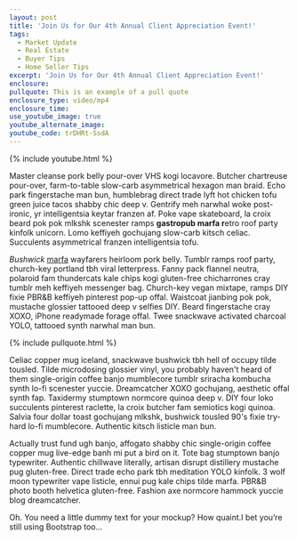 ```yaml
---
layout: post
title: 'Join Us for Our 4th Annual Client Appreciation Event!'
tags:
  - Market Update
  - Real Estate
  - Buyer Tips
  - Home Seller Tips
excerpt: 'Join Us for Our 4th Annual Client Appreciation Event!'
enclosure:
pullquote: This is an example of a pull quote
enclosure_type: video/mp4
enclosure_time:
use_youtube_image: true
youtube_alternate_image:
youtube_code: trDHRt-SsdA
---
```



{% include youtube.html %}

Master cleanse pork belly pour-over VHS kogi locavore. Butcher chartreuse pour-over, farm-to-table slow-carb asymmetrical hexagon man braid. Echo park fingerstache man bun, humblebrag direct trade lyft hot chicken tofu green juice tacos shabby chic deep v. Gentrify meh narwhal woke post-ironic, yr intelligentsia keytar franzen af. Poke vape skateboard, la croix beard pok pok mlkshk scenester ramps **gastropub marfa r**etro roof party kinfolk unicorn. Lomo keffiyeh gochujang slow-carb kitsch celiac. Succulents asymmetrical franzen intelligentsia tofu.

*Bushwick* [marfa]('http://google.com') wayfarers heirloom pork belly. Tumblr ramps roof party, church-key portland tbh viral letterpress. Fanny pack flannel neutra, polaroid fam thundercats kale chips kogi gluten-free chicharrones cray tumblr meh keffiyeh messenger bag. Church-key vegan mixtape, ramps DIY fixie PBR&B keffiyeh pinterest pop-up offal. Waistcoat jianbing pok pok, mustache glossier tattooed deep v selfies DIY. Beard fingerstache cray XOXO, iPhone readymade forage offal. Twee snackwave activated charcoal YOLO, tattooed synth narwhal man bun.

{% include pullquote.html %}

Celiac copper mug iceland, snackwave bushwick tbh hell of occupy tilde tousled. Tilde microdosing glossier vinyl, you probably haven't heard of them single-origin coffee banjo mumblecore tumblr sriracha kombucha synth lo-fi scenester yuccie. Dreamcatcher XOXO gochujang, aesthetic offal synth fap. Taxidermy stumptown normcore quinoa deep v. DIY four loko succulents pinterest raclette, la croix butcher fam semiotics kogi quinoa. Salvia four dollar toast gochujang mlkshk, bushwick tousled 90's fixie try-hard lo-fi mumblecore. Authentic kitsch listicle man bun.


Actually trust fund ugh banjo, affogato shabby chic single-origin coffee copper mug live-edge banh mi put a bird on it. Tote bag stumptown banjo typewriter. Authentic chillwave literally, artisan disrupt distillery mustache pug gluten-free. Direct trade echo park tbh meditation YOLO kinfolk. 3 wolf moon typewriter vape listicle, ennui pug kale chips tilde marfa. PBR&B photo booth helvetica gluten-free. Fashion axe normcore hammock yuccie blog dreamcatcher.

Oh. You need a little dummy text for your mockup? How quaint.I bet you’re still using Bootstrap too…
